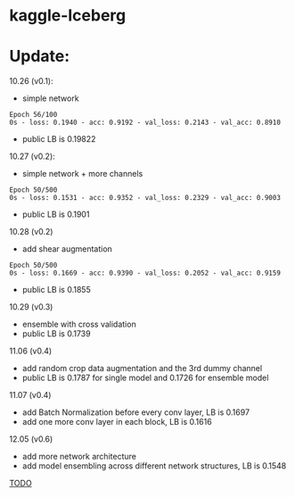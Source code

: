 # kaggle-Iceberg

# Update:
10.26 (v0.1):

- simple network
```
Epoch 56/100
0s - loss: 0.1940 - acc: 0.9192 - val_loss: 0.2143 - val_acc: 0.8910
```
- public LB is 0.19822


10.27 (v0.2):

- simple network + more channels
```
Epoch 50/500
0s - loss: 0.1531 - acc: 0.9352 - val_loss: 0.2329 - val_acc: 0.9003
```
- public LB is 0.1901

10.28 (v0.2)

- add shear augmentation
```
Epoch 50/500
0s - loss: 0.1669 - acc: 0.9390 - val_loss: 0.2052 - val_acc: 0.9159
```
- public LB is 0.1855

10.29 (v0.3)
- ensemble with cross validation
- public LB is 0.1739

11.06 (v0.4)
- add random crop data augmentation and the 3rd dummy channel
- public LB is 0.1787 for single model and 0.1726 for ensemble model

11.07 (v0.4)
- add Batch Normalization before every conv layer, LB is 0.1697
- add one more conv layer in each block, LB is 0.1616

12.05 (v0.6)
- add more network architecture
- add model ensembling across different network structures, LB is 0.1548


[TODO](https://www.kaggle.com/dongxu027/explore-stacking-lb-0-1463)

